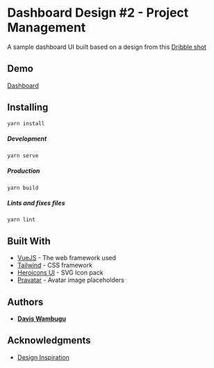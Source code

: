 # Dashboard Design #2 - Project Management

A sample dashboard UI built based on a design from this [Dribble shot](https://dribbble.com/shots/7796741-Web-Platform-Praum)

## Demo
[Dashboard](https://wambugudavis-dashboard-two.netlify.com/)

## Installing
```
yarn install
```

##### Development
```
yarn serve
```

##### Production
```
yarn build
```
##### Lints and fixes files
```
yarn lint
```

## Built With

* [VueJS](https://vuejs.org/) - The web framework used
* [Tailwind](https://tailwindcss.com/) - CSS framework
* [Heroicons UI](https://github.com/sschoger/heroicons-ui/tree/master/svg) - SVG Icon pack
* [Pravatar](https://pravatar.cc/) - Avatar image placeholders
## Authors

* **[Davis Wambugu](https://github.com/wambugudavis)**

## Acknowledgments
* [Design Inspiration](https://dribbble.com/shots/7796741-Web-Platform-Praum)
